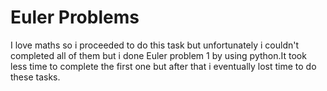 # Euler Problems

I love maths so i proceeded to do this task but unfortunately i couldn't completed all of them but i done Euler problem 1 by using python.It took less time to complete the first one but after that i eventually lost time to do these tasks.
